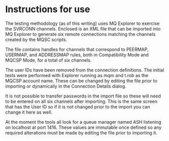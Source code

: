 # Instructions for use
The testing methodology (as of this writing) uses MQ Explorer to exercise the SVRCONN channels.  Enclosed is an XML file that can be imported into MQ Explorer to generate six remote connections matching the channels created by the MQSC scripts.

The file contains handles for channels that correspond to PEERMAP, USERMAP, and ADDRESSMAP rules, both in Compatibility Mode and MQCSP Mode, for a total of six channels.

The user IDs have been removed from the connection definitions.  The initial tests were performed with Explorer running as mqm and t.rob as the MQCSP account name.  These can be changed by editing the file prior to importing or dynamically in the Connection Details dialog.

It is not possible to transfer passwords in the import file so these will need to be entered on all six channels after importing.  This is the same screen that has the User ID so if it is not changed prior to the import you can change it here as well.

At the moment the tools all look for a queue manager named ASH listening on localhost at port 1416.  These values are immutable once defined so any required alterations must be made by editing the file prior to importing it.   
